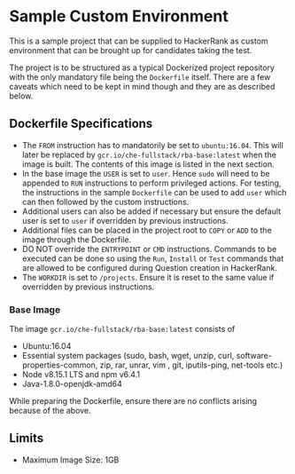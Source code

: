 # Sample Custom Environment

This is a sample project that can be supplied to HackerRank as custom environment that can be brought up for candidates taking the test.

The project is to be structured as a typical Dockerized project repository with the only mandatory file being the `Dockerfile` itself. There are a few caveats which need to be kept in mind though and they are as described below.

## Dockerfile Specifications

- The `FROM` instruction has to mandatorily be set to `ubuntu:16.04`. This will later be replaced by `gcr.io/che-fullstack/rba-base:latest` when the image is built. The contents of this image is listed in the next section.
- In the base image the `USER` is set to `user`. Hence `sudo` will need to be appended to `RUN` instructions to perform privileged actions. For testing, the instructions in the sample `Dockerfile` can be used to add `user` which can then followed by the custom instructions.
- Additional users can also be added if necessary but ensure the default user is set to `user` if overridden by previous instructions.
- Additional files can be placed in the project root to `COPY` or `ADD` to the image through the Dockerfile.
- DO NOT override the `ENTRYPOINT` or `CMD` instructions. Commands to be executed can be done so using the `Run`, `Install` or `Test` commands that are allowed to be configured during Question creation in HackerRank.
- The `WORKDIR` is set to `/projects`. Ensure it is reset to the same value if overridden by previous instructions.

### Base Image

The image `gcr.io/che-fullstack/rba-base:latest` consists of

- Ubuntu:16.04
- Essential system packages (sudo, bash, wget, unzip, curl, software-properties-common, zip, rar, unrar, vim , git, iputils-ping, net-tools etc.)
- Node v8.15.1 LTS and npm v6.4.1
- Java-1.8.0-openjdk-amd64

While preparing the Dockerfile, ensure there are no conflicts arising because of the above.

## Limits

- Maximum Image Size: 1GB
